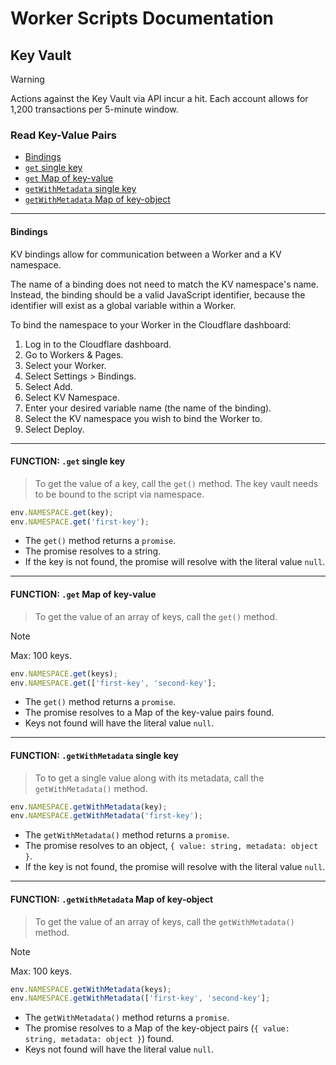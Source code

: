 # Worker Scripts Documentation

## Key Vault

> [!WARNING]  
> Actions against the Key Vault via API incur a hit. Each account allows for 1,200 transactions per 5-minute window.

### Read Key-Value Pairs

* [Bindings](#bindings)
* [`get` single key](#function-get-single-key)
* [`get` Map of key-value](#function-get-map-of-key-value)
* [`getWithMetadata` single key](#function-getwithmetadata-single-key)
* [`getWithMetadata` Map of key-object](#function-getwithmetadata-map-of-key-object)

<hr/>

#### Bindings

KV bindings allow for communication between a Worker and a KV namespace.

The name of a binding does not need to match the KV namespace's name. Instead, the binding should be a valid JavaScript identifier, because the identifier will exist as a global variable within a Worker.

To bind the namespace to your Worker in the Cloudflare dashboard:

1. Log in to the Cloudflare dashboard.
2. Go to Workers & Pages.
3. Select your Worker.
4. Select Settings > Bindings.
5. Select Add.
6. Select KV Namespace.
7. Enter your desired variable name (the name of the binding).
8. Select the KV namespace you wish to bind the Worker to.
9. Select Deploy.

<hr/>

#### FUNCTION: `.get` single key

> To get the value of a key, call the `get()` method. The key vault needs to be bound to the script via namespace.

```javascript
env.NAMESPACE.get(key);
env.NAMESPACE.get('first-key');
```

* The `get()` method returns a `promise`.
* The promise resolves to a string.
* If the key is not found, the promise will resolve with the literal value `null`.

<hr/>

#### FUNCTION: `.get` Map of key-value

> To get the value of an array of keys, call the `get()` method.

> [!NOTE]
> Max: 100 keys.

```javascript
env.NAMESPACE.get(keys);
env.NAMESPACE.get(['first-key', 'second-key'];
```

* The `get()` method returns a `promise`.
* The promise resolves to a Map of the key-value pairs found.
* Keys not found will have the literal value `null`.

<hr/>

#### FUNCTION: `.getWithMetadata` single key

> To to get a single value along with its metadata, call the `getWithMetadata()` method.

```javascript
env.NAMESPACE.getWithMetadata(key);
env.NAMESPACE.getWithMetadata('first-key');
```

* The `getWithMetadata()` method returns a `promise`.
* The promise resolves to an object, `{ value: string, metadata: object }`.
* If the key is not found, the promise will resolve with the literal value `null`.

<hr/>

#### FUNCTION: `.getWithMetadata` Map of key-object

> To get the value of an array of keys, call the `getWithMetadata()` method.

> [!NOTE]
> Max: 100 keys.

```javascript
env.NAMESPACE.getWithMetadata(keys);
env.NAMESPACE.getWithMetadata(['first-key', 'second-key'];
```

* The `getWithMetadata()` method returns a `promise`.
* The promise resolves to a Map of the key-object pairs (`{ value: string, metadata: object }`) found.
* Keys not found will have the literal value `null`.

